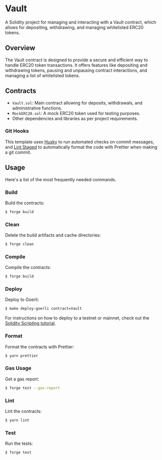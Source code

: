 # Vault

[gitpod]: https://gitpod.io/#https://github.com/PonyJackal/foundry-template
[gitpod-badge]: https://img.shields.io/badge/Gitpod-Open%20in%20Gitpod-FFB45B?logo=gitpod
[gha]: https://github.com/PonyJackal/foundry-template/actions
[gha-badge]: https://github.com/PonyJackal/foundry-template/actions/workflows/ci.yml/badge.svg
[foundry]: https://getfoundry.sh/
[foundry-badge]: https://img.shields.io/badge/Built%20with-Foundry-FFDB1C.svg
[license]: https://opensource.org/licenses/MIT
[license-badge]: https://img.shields.io/badge/License-MIT-blue.svg

A Solidity project for managing and interacting with a Vault contract, which allows for depositing, withdrawing, and
managing whitelisted ERC20 tokens.

## Overview

The Vault contract is designed to provide a secure and efficient way to handle ERC20 token transactions. It offers
features like depositing and withdrawing tokens, pausing and unpausing contract interactions, and managing a list of
whitelisted tokens.

## Contracts

- `Vault.sol`: Main contract allowing for deposits, withdrawals, and administrative functions.
- `MockERC20.sol`: A mock ERC20 token used for testing purposes.
- Other dependencies and libraries as per project requirements.

### Git Hooks

This template uses [Husky](https://github.com/typicode/husky) to run automated checks on commit messages, and
[Lint Staged](https://github.com/okonet/lint-staged) to automatically format the code with Prettier when making a git
commit.

## Usage

Here's a list of the most frequently needed commands.

### Build

Build the contracts:

```sh
$ forge build
```

### Clean

Delete the build artifacts and cache directories:

```sh
$ forge clean
```

### Compile

Compile the contracts:

```sh
$ forge build
```

### Deploy

Deploy to Goerli:

```sh
$ make deploy-goerli contract=Vault
```

For instructions on how to deploy to a testnet or mainnet, check out the
[Solidity Scripting tutorial](https://book.getfoundry.sh/tutorials/solidity-scripting.html).

### Format

Format the contracts with Prettier:

```sh
$ yarn prettier
```

### Gas Usage

Get a gas report:

```sh
$ forge test --gas-report
```

### Lint

Lint the contracts:

```sh
$ yarn lint
```

### Test

Run the tests:

```sh
$ forge test
```
